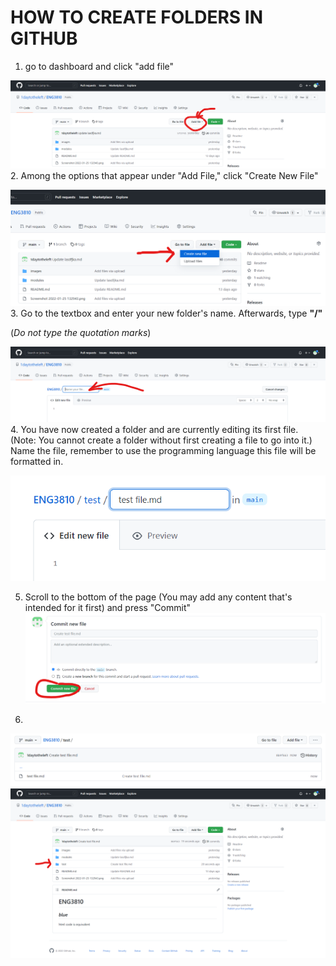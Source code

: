 <!--remember to add alt text to images-->
# HOW TO CREATE FOLDERS IN GITHUB
1. go to dashboard and click "add file"

![image](https://github.com/1daytotheleft/ENG3810/blob/main/images/1_add_file.png)
2. Among the options that appear under "Add File," click "Create New File"

![image](https://github.com/1daytotheleft/ENG3810/blob/main/images/2%20create%20file.png)
3. Go to the textbox and enter your new folder's name. Afterwards, type **"/"**

(*Do not type the quotation marks*)

![image](https://github.com/1daytotheleft/ENG3810/blob/main/images/3_name_folder.png)
4. You have now created a folder and are currently editing its first file. (Note: You cannot create a folder without first creating a file to go into it.) Name the file, remember to use the programming language this file will be formatted in.

![image](https://github.com/1daytotheleft/ENG3810/blob/main/images/4_slash_and_file.png)

5. Scroll to the bottom of the page (You may add any content that's intended for it first) and press "Commit"
![image](https://github.com/1daytotheleft/ENG3810/blob/main/images/5_commit_file.png)

6.
![image](https://github.com/1daytotheleft/ENG3810/blob/main/images/6_nextpage.png)
![image](https://github.com/1daytotheleft/ENG3810/blob/main/images/7_from_main.png)

